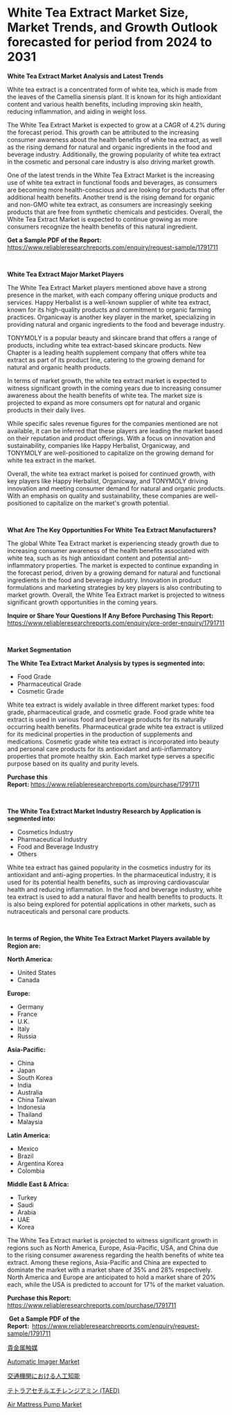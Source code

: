 <p><h1>White Tea Extract Market Size, Market Trends, and Growth Outlook forecasted for period from 2024 to 2031</h1></p><p><strong>White Tea Extract Market Analysis and Latest Trends</strong></p>
<p><p>White tea extract is a concentrated form of white tea, which is made from the leaves of the Camellia sinensis plant. It is known for its high antioxidant content and various health benefits, including improving skin health, reducing inflammation, and aiding in weight loss.</p><p>The White Tea Extract Market is expected to grow at a CAGR of 4.2% during the forecast period. This growth can be attributed to the increasing consumer awareness about the health benefits of white tea extract, as well as the rising demand for natural and organic ingredients in the food and beverage industry. Additionally, the growing popularity of white tea extract in the cosmetic and personal care industry is also driving market growth.</p><p>One of the latest trends in the White Tea Extract Market is the increasing use of white tea extract in functional foods and beverages, as consumers are becoming more health-conscious and are looking for products that offer additional health benefits. Another trend is the rising demand for organic and non-GMO white tea extract, as consumers are increasingly seeking products that are free from synthetic chemicals and pesticides. Overall, the White Tea Extract Market is expected to continue growing as more consumers recognize the health benefits of this natural ingredient.</p></p>
<p><strong>Get a Sample PDF of the Report:&nbsp;</strong> <a href="https://www.reliableresearchreports.com/enquiry/request-sample/1791711">https://www.reliableresearchreports.com/enquiry/request-sample/1791711</a></p>
<p>&nbsp;</p>
<p><strong>White Tea Extract Major Market Players</strong></p>
<p><p>The White Tea Extract Market players mentioned above have a strong presence in the market, with each company offering unique products and services. Happy Herbalist is a well-known supplier of white tea extract, known for its high-quality products and commitment to organic farming practices. Organicway is another key player in the market, specializing in providing natural and organic ingredients to the food and beverage industry.</p><p>TONYMOLY is a popular beauty and skincare brand that offers a range of products, including white tea extract-based skincare products. New Chapter is a leading health supplement company that offers white tea extract as part of its product line, catering to the growing demand for natural and organic health products.</p><p>In terms of market growth, the white tea extract market is expected to witness significant growth in the coming years due to increasing consumer awareness about the health benefits of white tea. The market size is projected to expand as more consumers opt for natural and organic products in their daily lives.</p><p>While specific sales revenue figures for the companies mentioned are not available, it can be inferred that these players are leading the market based on their reputation and product offerings. With a focus on innovation and sustainability, companies like Happy Herbalist, Organicway, and TONYMOLY are well-positioned to capitalize on the growing demand for white tea extract in the market.</p><p>Overall, the white tea extract market is poised for continued growth, with key players like Happy Herbalist, Organicway, and TONYMOLY driving innovation and meeting consumer demand for natural and organic products. With an emphasis on quality and sustainability, these companies are well-positioned to capitalize on the market's growth potential.</p></p>
<p>&nbsp;</p>
<p><strong>What Are The Key Opportunities For White Tea Extract Manufacturers?</strong></p>
<p><p>The global White Tea Extract market is experiencing steady growth due to increasing consumer awareness of the health benefits associated with white tea, such as its high antioxidant content and potential anti-inflammatory properties. The market is expected to continue expanding in the forecast period, driven by a growing demand for natural and functional ingredients in the food and beverage industry. Innovation in product formulations and marketing strategies by key players is also contributing to market growth. Overall, the White Tea Extract market is projected to witness significant growth opportunities in the coming years.</p></p>
<p><strong>Inquire or Share Your Questions If Any Before Purchasing This Report:</strong> <a href="https://www.reliableresearchreports.com/enquiry/pre-order-enquiry/1791711">https://www.reliableresearchreports.com/enquiry/pre-order-enquiry/1791711</a></p>
<p>&nbsp;</p>
<p><strong>Market Segmentation</strong></p>
<p><strong>The White Tea Extract Market Analysis by types is segmented into:</strong></p>
<p><ul><li>Food Grade</li><li>Pharmaceutical Grade</li><li>Cosmetic Grade</li></ul></p>
<p><p>White tea extract is widely available in three different market types: food grade, pharmaceutical grade, and cosmetic grade. Food grade white tea extract is used in various food and beverage products for its naturally occurring health benefits. Pharmaceutical grade white tea extract is utilized for its medicinal properties in the production of supplements and medications. Cosmetic grade white tea extract is incorporated into beauty and personal care products for its antioxidant and anti-inflammatory properties that promote healthy skin. Each market type serves a specific purpose based on its quality and purity levels.</p></p>
<p><strong>Purchase this Report:&nbsp;</strong><a href="https://www.reliableresearchreports.com/purchase/1791711">https://www.reliableresearchreports.com/purchase/1791711</a></p>
<p>&nbsp;</p>
<p><strong>The White Tea Extract Market Industry Research by Application is segmented into:</strong></p>
<p><ul><li>Cosmetics Industry</li><li>Pharmaceutical Industry</li><li>Food and Beverage Industry</li><li>Others</li></ul></p>
<p><p>White tea extract has gained popularity in the cosmetics industry for its antioxidant and anti-aging properties. In the pharmaceutical industry, it is used for its potential health benefits, such as improving cardiovascular health and reducing inflammation. In the food and beverage industry, white tea extract is used to add a natural flavor and health benefits to products. It is also being explored for potential applications in other markets, such as nutraceuticals and personal care products.</p></p>
<p>&nbsp;</p>
<p><strong>In terms of Region, the White Tea Extract Market Players available by Region are:</strong></p>
<p>
    <p> <strong> North America: </strong>
        <ul>
            <li>United States</li>
            <li>Canada</li>
        </ul>
        </p> 
    <p> <strong> Europe: </strong>
        <ul>
            <li>Germany</li>
            <li>France</li>
            <li>U.K.</li>
            <li>Italy</li>
            <li>Russia</li>
        </ul>
        </p> 
    <p> <strong> Asia-Pacific: </strong>
        <ul>
            <li>China</li>
            <li>Japan</li>
            <li>South Korea</li>
            <li>India</li>
            <li>Australia</li>
            <li>China Taiwan</li>
            <li>Indonesia</li>
            <li>Thailand</li>
            <li>Malaysia</li>
        </ul>
        </p> 
    <p> <strong> Latin America: </strong>
        <ul>
            <li>Mexico</li>
            <li>Brazil</li>
            <li>Argentina Korea</li>
            <li>Colombia</li>
        </ul>
        </p> 
    <p> <strong> Middle East & Africa: </strong>
        <ul>
            <li>Turkey</li>
            <li>Saudi</li>
            <li>Arabia</li>
            <li>UAE</li>
            <li>Korea</li>
        </ul>
    </p>
    </p>
<p><p>The White Tea Extract market is projected to witness significant growth in regions such as North America, Europe, Asia-Pacific, USA, and China due to the rising consumer awareness regarding the health benefits of white tea extract. Among these regions, Asia-Pacific and China are expected to dominate the market with a market share of 35% and 28% respectively. North America and Europe are anticipated to hold a market share of 20% each, while the USA is predicted to account for 17% of the market valuation.</p></p>
<p><strong>Purchase this Report: </strong><a href="https://www.reliableresearchreports.com/purchase/1791711">https://www.reliableresearchreports.com/purchase/1791711</a></p>
<p>&nbsp;<strong>Get a Sample PDF of the Report:&nbsp;&nbsp;</strong><a href="https://www.reliableresearchreports.com/enquiry/request-sample/1791711">https://www.reliableresearchreports.com/enquiry/request-sample/1791711</a></p>
<p><strong></strong></p>
<p><p><a href="https://github.com/hwbcz413288296/Market-Research-Report-List-1/blob/main/15649765623.md">貴金属触媒</a></p><p><a href="https://issuu.com/reportprime-2/docs/automatic-imager-market-size-2030.pptx">Automatic Imager Market</a></p><p><a href="https://medium.com/@vedakuvlis2023/%E8%BC%B8%E9%80%81%E6%A5%AD%E7%95%8C%E3%81%AB%E3%81%8A%E3%81%91%E3%82%8Bai%E3%81%AE%E5%B8%82%E5%A0%B4%E8%A6%8F%E6%A8%A1%E3%81%AF-%E4%B8%96%E7%95%8C%E3%81%AE%E6%A5%AD%E7%95%8C%E3%81%A7%E6%9C%80%E9%81%A9%E3%81%AA%E3%83%9E%E3%83%BC%E3%82%B1%E3%83%86%E3%82%A3%E3%83%B3%E3%82%B0%E3%83%81%E3%83%A3%E3%83%8D%E3%83%AB%E3%82%92%E6%98%8E%E3%82%89%E3%81%8B%E3%81%AB%E3%81%97%E3%81%BE%E3%81%99-2bb7bfd617bf">交通機関における人工知能</a></p><p><a href="https://medium.com/@deontestanton2023/%E3%83%86%E3%83%88%E3%83%A9%E3%82%A2%E3%82%BB%E3%83%81%E3%83%AB%E3%82%A8%E3%83%81%E3%83%AC%E3%83%B3%E3%82%B8%E3%82%A2%E3%83%9F%E3%83%B3-taed-%E5%B8%82%E5%A0%B4%E8%A6%8F%E6%A8%A1%E3%81%AF-%E3%82%B0%E3%83%AD%E3%83%BC%E3%83%90%E3%83%AB%E7%94%A3%E6%A5%AD%E3%81%AB%E3%81%8A%E3%81%91%E3%82%8B%E6%9C%80%E9%81%A9%E3%81%AA%E3%83%9E%E3%83%BC%E3%82%B1%E3%83%86%E3%82%A3%E3%83%B3%E3%82%B0%E3%83%81%E3%83%A3%E3%83%8D%E3%83%AB%E3%82%92%E6%98%8E%E3%82%89%E3%81%8B%E3%81%AB%E3%81%97%E3%81%BE%E3%81%99-93a2ddd78967">テトラアセチルエチレンジアミン (TAED)</a></p><p><a href="https://view.publitas.com/reportprime-1/air-mattress-pump-market-analysis-examines-its-scope-on-growth-opportunities-and-forecasted-trends-spanning-from-2024-to-2031/">Air Mattress Pump Market</a></p></p>